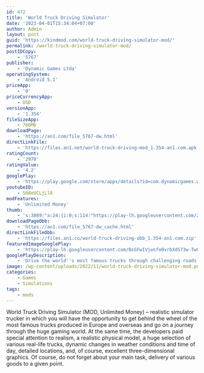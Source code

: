 ```yaml
---
id: 472
title: 'World Truck Driving Simulator'
date: '2023-04-01T15:34:04+07:00'
author: Admin
layout: post
guid: 'https://kindmod.com/world-truck-driving-simulator-mod/'
permalink: /world-truck-driving-simulator-mod/
postIDCopy:
    - '5767'
publisher:
    - 'Dynamic Games Ltda'
operatingSystem:
    - 'Android 5.1'
priceApp:
    - '0'
priceCurrencyApp:
    - USD
versionApp:
    - '1.354'
fileSizeApp:
    - 766Mb
downloadPage:
    - 'https://an1.com/file_5767-dw.html'
directLinkFile:
    - 'https://files.an1.net/world-truck-driving-mod_1.354-an1.com.apk'
ratingCount:
    - '2970'
ratingValue:
    - '4.2'
googlePlay:
    - 'https://play.google.com/store/apps/details?id=com.dynamicgames.worldtruckdrivingsimulator'
youtubeID:
    - S68eUCLjLl8
modFeatures:
    - 'Unlimited Money'
thumb:
    - 's:3089:"a:24:{i:0;s:114:"https://play-lh.googleusercontent.com/2RX-mFK2PtfwnAxvkxSoiLFoiRHFiuyGug2UZqnomIjbF7eK6WU4HrC8F9NyF34vGg=w526-h296";i:1;s:116:"https://play-lh.googleusercontent.com/AVkby0ausBGz84n45kfE_QUzvI4cyM0WPDZBtv_VEeAkRKoOlQTQhSjY4VClS1CSQI7q=w526-h296";i:2;s:116:"https://play-lh.googleusercontent.com/US-AP2aKlrpsrsNPSeW4UFRzxKK7HOPVSCtEYY7rlhRCgbCvdKRP9PO-vI3aZuBFR2co=w526-h296";i:3;s:115:"https://play-lh.googleusercontent.com/-bkW7u9-n0K2Gy2nBEmAGv8Knb5vFZuszo10Flk_XqVWJyYaKJ7061DQNJ3acxm8Wko=w526-h296";i:4;s:115:"https://play-lh.googleusercontent.com/XBy8gvWw9AMPXf7G0kOU2oyCOaYDYaJ0peCuoHxh8VduHVPyM3zmIxA2wskhMzmPNWg=w526-h296";i:5;s:115:"https://play-lh.googleusercontent.com/xq1LKb8UYJJuuMeMjgKFi3_OW7VpbCjznzY1fbitu5d_O3zlm2J1Z0tZQ3aTBfzzlPg=w526-h296";i:6;s:115:"https://play-lh.googleusercontent.com/etjUpRJN8QgIRtA0JP_gH7nWqknYHhPzK6kfNNN5Bj8KPhFjabMlXzvCuES7qcvTMR0=w526-h296";i:7;s:116:"https://play-lh.googleusercontent.com/cccCvy0dIvq8WEpKpA8bKIEdk6AVpSc1sTddlyB7CeNRoKdMiE52z08It4tJ59E4a2q3=w526-h296";i:8;s:115:"https://play-lh.googleusercontent.com/W8H3czQr-bRbSOBdjMo4mRFdb1YuPJw9IK3XT9Tr6Y7PsLg6l5VAM_pyFtp8TCytgAw=w526-h296";i:9;s:115:"https://play-lh.googleusercontent.com/tqr3lLjvg097_1vfWpS8IHxydnD_VaNhx1YpovCyWSNuXAZiGHE_-yLJrDzi8Q4CRN0=w526-h296";i:10;s:114:"https://play-lh.googleusercontent.com/wqAMZJ2NHSDKchuoFVx4eG-5YIjn54MK3VH7aOBKyAarECrDSd7twkU6P40KoRzNqw=w526-h296";i:11;s:115:"https://play-lh.googleusercontent.com/kNvm_Yur6cRDJx2XfMuTiup2qWxKA8go1z4XQEeKgWni5jsBqp6iuqnKc3_55o7v5mI=w526-h296";i:12;s:115:"https://play-lh.googleusercontent.com/TpfQ96DsMxCld2SR-OckY0EBj-PzZIiW81MscwCStL7YM9jNwmx2dxInyf9MGopPcY8=w526-h296";i:13;s:115:"https://play-lh.googleusercontent.com/HQ1Kj7DqfvbX5QPDK7Cvmm2vxqFkZwBRXSBdFCUfw8Wjnue2vHuy4XM3gxx_y1Le8-I=w526-h296";i:14;s:115:"https://play-lh.googleusercontent.com/XUKouzPQOWtotlsqeCIaaAzQrOzuX30EJdXUypv6rTDxTakm_KgDe4SMF_4wav6TeGY=w526-h296";i:15;s:114:"https://play-lh.googleusercontent.com/Lui7UClqgEyeYzV2t6_SeOcpZj8oxS5vWOu7OEvXc3qZVogiCqRj6cAj9e5TO5Sf6g=w526-h296";i:16;s:114:"https://play-lh.googleusercontent.com/vwKYTM1jzlsAes-L6JVooRpQ5MshecdA7Thiz6hd2ZDaWdsxc0IAcjQ3hhzm81Xjmw=w526-h296";i:17;s:114:"https://play-lh.googleusercontent.com/fvQeHZ3HjnFIndis6tUAutdIwShqssBlEbg4e88CxUTzBtvO-m4EJG4v39-o5c-Kxg=w526-h296";i:18;s:115:"https://play-lh.googleusercontent.com/s8-bcswh_jKK-82X5xDRo8xYS8mKSHAyEQ3zB8U9zMSMDABvw4R3rIp6mrvsKvI7aNk=w526-h296";i:19;s:115:"https://play-lh.googleusercontent.com/b9gjClCY-W9SOcI_E1gLc8KPmBaYHC0c91ibX4AV_MVYrRJ72f6YF6spfvQZJKZceGg=w526-h296";i:20;s:114:"https://play-lh.googleusercontent.com/KShVLZLapxqXEmn21i1KQkrp35WvFvAVjBarS6OoeW_a4ezMthgVJEzmzKvBycJ_MA=w526-h296";i:21;s:115:"https://play-lh.googleusercontent.com/lFtG5NsfariBLvq2mS77ciftsitVEN7i6mH6dbS8LkB8RYmvQedvf219P5xA_x-L6lE=w526-h296";i:22;s:115:"https://play-lh.googleusercontent.com/siFigo5ubCEuBH1TKG2tVflWpOVYPznctt6uGYfE9Ina36_BTOAonFHOZM8nBGpIHc8=w526-h296";i:23;s:114:"https://play-lh.googleusercontent.com/_Qm1xOlX_dmkxlWD6arcrLYNfHydqyUYxSGK3CB9AT9UEA1mYmO0ILaIBAsz1RrLeQ=w526-h296";}";'
downloadPageObb:
    - 'https://an1.com/file_5767-dw_cache.html'
directLinkFileObb:
    - 'https://files.an1.co/world-truck-driving-obb_1.354-an1.com.zip'
featuredImageGooglePlay:
    - 'https://play-lh.googleusercontent.com/BsGFwIVjwsfo0vrbXdS73w-TwOWGzIKt7q59v4Z0DLqFFTSFNCVfjium6RLmh4QEnqs'
googlePlayDescription:
    - 'Drive the world''s most famous trucks through challenging roads that will test all your driving skills, Feel the way trucker lives!- Many trucks: Vehicles with power and different gears, including Brazilian, European and American models! (More Trucks will be added in the next updates).- Skins for Trucks, Trailers and Drivers: Customize with your favorite painting!.'
image: /wp-content/uploads/2022/11/world-truck-driving-simulator-mod.png
categories:
    - Games
    - Simulations
tags:
    - mods
---
```


World Truck Driving Simulator (MOD, Unlimited Money) – realistic simulator trucker in which you will have the opportunity to get behind the wheel of the most famous trucks produced in Europe and overseas and go on a journey through the huge gaming world. At the same time, the developers paid special attention to realism, a realistic physical model, a huge selection of various real-life trucks, dynamic changes in weather conditions and time of day, detailed locations, and, of course, excellent three-dimensional graphics. Of course, do not forget about your main task, delivery of various goods to a given point.